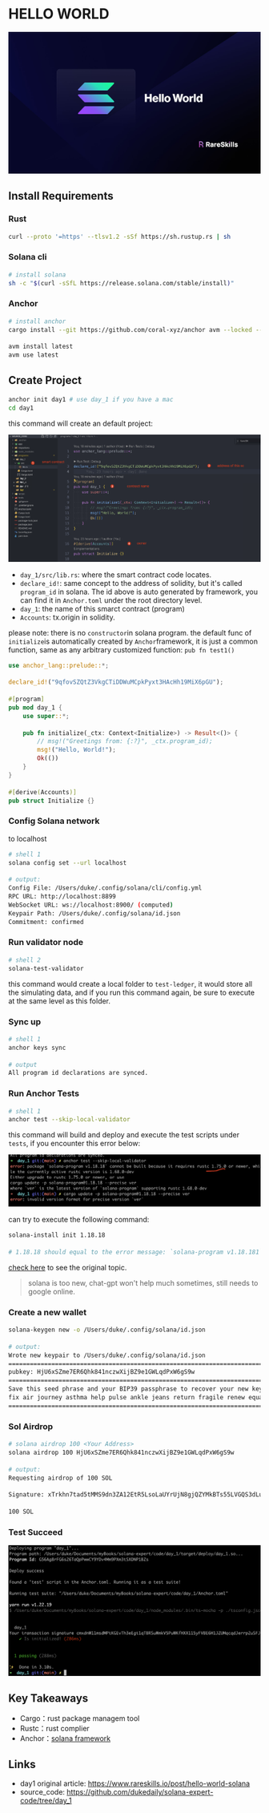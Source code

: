 # HELLO WORLD


![Solana Hello World](./assets/935a00_8b1bf6c7a2ec4a7a991c2334a103577c~mv2.jpg)

## Install Requirements

### Rust

```sh
curl --proto '=https' --tlsv1.2 -sSf https://sh.rustup.rs | sh
```

### Solana cli

```sh
# install solana
sh -c "$(curl -sSfL https://release.solana.com/stable/install)"
```

### Anchor

```sh
# install anchor
cargo install --git https://github.com/coral-xyz/anchor avm --locked --force

avm install latest
avm use latest
```

## Create Project

```sh
anchor init day1 # use day_1 if you have a mac
cd day1
```

this command will create an default project:

![image-20240721140701893](./assets/image-20240721140701893.png)

- `day_1/src/lib.rs`: where the smart contract code locates.
- `declare_id!`: same concept to the address of solidity, but it's called `program_id` in solana. The id above is auto generated by framework, you can find it in `Anchor.toml` under the root directory level.
- `day_1`: the name of this smarct contract (program)
- `Accounts`:  tx.origin in solidity.

please note: there is no `constructor`in solana program. the default func of `initialize`is automatically created by `Anchor`framework, it is just a common function, same as any arbitrary customized function: `pub fn test1()`

```rust
use anchor_lang::prelude::*;

declare_id!("9qfovSZQtZ3VkgCTiDDWuMCpkPyxt3HAcHh19MiX6pGU");

#[program]
pub mod day_1 {
    use super::*;

    pub fn initialize(_ctx: Context<Initialize>) -> Result<()> {
        // msg!("Greetings from: {:?}", _ctx.program_id);
        msg!("Hello, World!");
        Ok(())
    }
}

#[derive(Accounts)]
pub struct Initialize {}
```



### Config Solana network

to localhost

```sh
# shell 1
solana config set --url localhost

# output: 
Config File: /Users/duke/.config/solana/cli/config.yml
RPC URL: http://localhost:8899
WebSocket URL: ws://localhost:8900/ (computed)
Keypair Path: /Users/duke/.config/solana/id.json
Commitment: confirmed
```

### Run validator node

```sh
# shell 2
solana-test-validator
```

this command would create a local folder to `test-ledger`, it would store all the simulating data, and if you run this command again, be sure to execute at the same level as this folder.

### Sync up

```sh
# shell 1
anchor keys sync

# output
All program id declarations are synced.
```

### Run Anchor Tests

```sh
# shell 1
anchor test --skip-local-validator
```

this command will build and deploy and execute the test scripts under `tests`, if you encounter this error below:

![image-20240720105510491](./assets/image-20240720105510491.png)

can try to execute the following command:

```sh
solana-install init 1.18.18

# 1.18.18 should equal to the error message: `solana-program v1.18.181`
```

 [check here](https://solana.stackexchange.com/questions/9930/error-package-solana-program-v1-18-1-cannot-be-built-because-it-requires-rust/9982#comment8105_9982) to see the original topic. 

>  solana is too new, chat-gpt won't help much sometimes, still needs to google online.



### Create a new wallet

```sh
solana-keygen new -o /Users/duke/.config/solana/id.json

# output:
Wrote new keypair to /Users/duke/.config/solana/id.json
========================================================================
pubkey: HjU6xSZme7ER6Qhk841nczwXijBZ9e1GWLqdPxW6gS9w
========================================================================
Save this seed phrase and your BIP39 passphrase to recover your new keypair:
fix air journey asthma help pulse ankle jeans return fragile renew equal
========================================================================
```

### Sol Airdrop

```sh
# solana airdrop 100 <Your Address>
solana airdrop 100 HjU6xSZme7ER6Qhk841nczwXijBZ9e1GWLqdPxW6gS9w

# output:
Requesting airdrop of 100 SOL

Signature: xTrkhn7tad5tMMS9dn3ZA12EtR5LsoLaUYrUjN8gjQZYMkBTs55LVGQS3dLuKbRmMoXoWLWiToY2ReQJwBcMZgc

100 SOL
```

### Test Succeed

![image-20240720122344088](./assets/image-20240720122344088.png)



## Key Takeaways

- Cargo：rust package managem tool
- Rustc：rust complier
- Anchor：[solana framework](https://www.anchor-lang.com/)



## Links

- day1 original article: https://www.rareskills.io/post/hello-world-solana
- source_code: https://github.com/dukedaily/solana-expert-code/tree/day_1